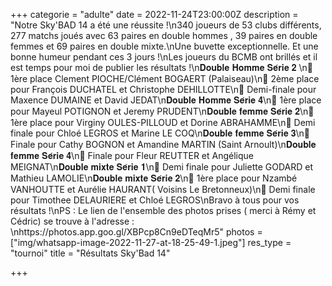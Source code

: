 +++
categorie = "adulte"
date = 2022-11-24T23:00:00Z
description = "Notre Sky'BAD 14 a été une réussite !\n340 joueurs de 53 clubs différents, 277 matchs joués avec 63 paires en double hommes , 39 paires en double femmes et 69 paires en double mixte.\nUne buvette exceptionnelle. Et une bonne humeur pendant ces 3 jours !\nLes joueurs du BCMB ont brillés et il est temps pour moi de publier les résultats !\n𝐃𝐨𝐮𝐛𝐥𝐞 𝐇𝐨𝐦𝐦𝐞 𝐒𝐞́𝐫𝐢𝐞 𝟐 \n🥇  1ère place Clement PIOCHE/Clément BOGAERT (Palaiseau)\n🥈  2ème place pour François DUCHATEL et Christophe DEHILLOTTE\n🥉  Demi-finale pour Maxence DUMAINE et David JEDAT\n𝐃𝐨𝐮𝐛𝐥𝐞 𝐇𝐨𝐦𝐦𝐞 𝐒𝐞́𝐫𝐢𝐞 𝟒\n🥇 1ère place pour Mayeul POTIGNON et Jeremy PRUDENT\n𝐃𝐨𝐮𝐛𝐥𝐞 𝐟𝐞𝐦𝐦𝐞 𝐒𝐞́𝐫𝐢𝐞 𝟐\n🥇 1ère place pour Virginy OULES-PILLOUD et Dorine ABRAHAMME\n🥉 Demi finale pour Chloé LEGROS et Marine LE COQ\n𝐃𝐨𝐮𝐛𝐥𝐞 𝐟𝐞𝐦𝐦𝐞 𝐒𝐞́𝐫𝐢𝐞 𝟑\n🥈 Finale pour Cathy BOGNON et Amandine MARTIN (Saint Arnoult)\n𝐃𝐨𝐮𝐛𝐥𝐞 𝐟𝐞𝐦𝐦𝐞 𝐒𝐞́𝐫𝐢𝐞 𝟒\n🥈 Finale pour Fleur REUTTER et Angélique MEIGNAT\n𝐃𝐨𝐮𝐛𝐥𝐞 𝐦𝐢𝐱𝐭𝐞 𝐒𝐞́𝐫𝐢𝐞 𝟏\n🥉 Demi finale pour Juliette GODARD et Mathieu LAMOLIE\n𝐃𝐨𝐮𝐛𝐥𝐞 𝐦𝐢𝐱𝐭𝐞 𝐒𝐞́𝐫𝐢𝐞 𝟐\n🥇 1ère place pour Nzambé VANHOUTTE et Aurélie HAURANT( Voisins Le Bretonneux)\n🥉 Demi finale pour Timothee DELAURIERE et Chloé LEGROS\nBravo à tous pour vos résultats !\nPS : Le lien de l'ensemble des photos prises ( merci à Rémy et Cédric)  se trouve à l'adresse : \nhttps://photos.app.goo.gl/XBPcp8Cn9eDTeqMr5"
photos = ["img/whatsapp-image-2022-11-27-at-18-25-49-1.jpeg"]
res_type = "tournoi"
title = "Résultats Sky'Bad 14"

+++
